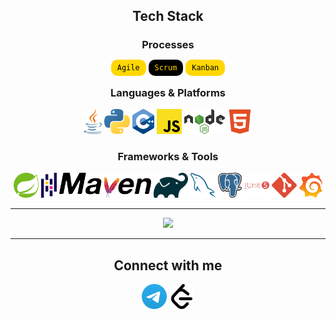 <h2 align="center">Tech Stack</h2>  

<h3 align="center">Processes</h3>  
<p align="center">
  <code style="padding:6px 10px; border-radius:10px; background:#FFD700; color:#000;">Agile</code>
  <code style="padding:6px 10px; border-radius:10px; background:#000; color:#FFD700;">Scrum</code>
  <code style="padding:6px 10px; border-radius:10px; background:#FFD700; color:#000;">Kanban</code>
</p>

<h3 align="center">Languages & Platforms</h3>  
<p align="center">
  <a href="https://www.java.com/"><img src="Logos/java-8x.png" height="40"/></a>
  <a href="https://www.python.org/"><img src="Logos/python-8x.png" height="40"/></a>
  <a href="https://isocpp.org/"><img src="Logos/c-plusplus-8x.png" height="40"/></a>
  <a href="https://developer.mozilla.org/docs/Web/JavaScript"><img src="Logos/javascript-8x.png" height="40"/></a>
  <a href="https://nodejs.org/"><img src="Logos/nodejs-8x.png" height="40"/></a>
  <a href="https://developer.mozilla.org/docs/Web/Guide/HTML/HTML5"><img src="Logos/html5-plain-8x.png" height="40"/></a>
</p>

<h3 align="center">Frameworks & Tools</h3>  
<p align="center">
  <a href="https://spring.io/"><img src="Logos/spring-original-8x.png" height="40"/></a>
  <a href="https://pandas.pydata.org/"><img src="Logos/pandas-icon-8x.png" height="40"/></a>
  <a href="https://maven.apache.org/"><img src="Logos/maven-8x.png" height="40"/></a>
  <a href="https://gradle.org/"><img src="Logos/gradle-8x.png" height="40"/></a>
  <a href="https://www.mysql.com/"><img src="Logos/mysql-original-8x.png" height="40"/></a>
  <a href="https://www.postgresql.org/"><img src="Logos/postgresql-8x.png" height="40"/></a>
  <a href="https://junit.org/"><img src="Logos/junit-plain-wordmark-8x.png" height="40"/></a>
  <a href="https://git-scm.com/"><img src="Logos/git-icon-8x.png" height="40"/></a>
  <a href="https://grafana.com/"><img src="Logos/grafana-8x.png" height="40"/></a>
</p>

---

<p align="center">
  <img src="https://leetcard.jacoblin.cool/AlexToday666?theme=dark&font=baloo&ext=contest" />
</p>

---

<h2 align="center">Connect with me</h2>  

<p align="center">
  <a href="https://t.me/ba6kir"><img src="Logos/telegram-8x.png" height="40"/></a>
  <a href="https://leetcode.com/u/AlexToday666/"><img src="Logos/leetcode-dark-8x.png" height="40"/></a>
</p>

